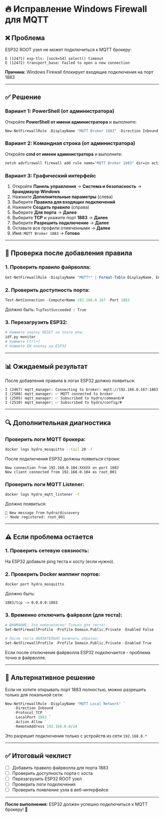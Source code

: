 # 🔥 Исправление Windows Firewall для MQTT

## ❌ Проблема

ESP32 ROOT узел не может подключиться к MQTT брокеру:
```
E (12471) esp-tls: [sock=54] select() timeout
E (12472) transport_base: Failed to open a new connection
```

**Причина:** Windows Firewall блокирует входящие подключения на порт 1883

---

## ✅ Решение

### Вариант 1: PowerShell (от администратора)

Откройте **PowerShell от имени администратора** и выполните:

```powershell
New-NetFirewallRule -DisplayName "MQTT Broker 1883" -Direction Inbound -Protocol TCP -LocalPort 1883 -Action Allow
```

### Вариант 2: Командная строка (от администратора)

Откройте **cmd от имени администратора** и выполните:

```cmd
netsh advfirewall firewall add rule name="MQTT Broker 1883" dir=in action=allow protocol=TCP localport=1883
```

### Вариант 3: Графический интерфейс

1. Откройте **Панель управления** → **Система и безопасность** → **Брандмауэр Windows**
2. Нажмите **Дополнительные параметры** (слева)
3. Выберите **Правила для входящих подключений**
4. Нажмите **Создать правило** (справа)
5. Выберите **Для порта** → **Далее**
6. Выберите **TCP** и укажите порт **1883** → **Далее**
7. Выберите **Разрешить подключение** → **Далее**
8. Оставьте все профили отмеченными → **Далее**
9. Имя: `MQTT Broker 1883` → **Готово**

---

## 🧪 Проверка после добавления правила

### 1. Проверить правило файрволла:
```powershell
Get-NetFirewallRule -DisplayName "MQTT*" | Format-Table DisplayName, Enabled, Direction, Action
```

### 2. Проверить доступность порта:
```powershell
Test-NetConnection -ComputerName 192.168.0.167 -Port 1883
```

Должно быть: `TcpTestSucceeded : True`

### 3. Перезагрузить ESP32:
```bash
# Нажмите кнопку RESET на плате или:
idf.py monitor
# Нажмите Ctrl+]
# Нажмите EN кнопку на ESP32
```

---

## 📊 Ожидаемый результат

После добавления правила в логах ESP32 должно появиться:

```
I (2467) mqtt_manager: Connecting to broker: mqtt://192.168.0.167:1883
I (2500) mqtt_manager: ✅ MQTT connected to broker
I (2505) mqtt_manager: ✅ Subscribed to hydro/command/#
I (2510) mqtt_manager: ✅ Subscribed to hydro/config/#
```

---

## 🔍 Дополнительная диагностика

### Проверить логи MQTT брокера:
```bash
docker logs hydro_mosquitto --tail 20 -f
```

После подключения ESP32 должны появиться строки:
```
New connection from 192.168.0.104:XXXXX on port 1883
New client connected from 192.168.0.104 as root_001
```

### Проверить логи MQTT Listener:
```bash
docker logs hydro_mqtt_listener -f
```

Должно появиться:
```
📡 New message from hydro/discovery
✅ Node registered: root_001
```

---

## ⚠️ Если проблема остается

### 1. Проверить сетевую связность:
На ESP32 добавьте ping теста к хосту (если нужно).

### 2. Проверить Docker маппинг портов:
```bash
docker port hydro_mosquitto
```

Должно быть:
```
1883/tcp -> 0.0.0.0:1883
```

### 3. Временно отключить файрволл (для теста):
```powershell
# ВНИМАНИЕ: Это небезопасно! Только для теста!
Set-NetFirewallProfile -Profile Domain,Public,Private -Enabled False

# После теста ОБЯЗАТЕЛЬНО включить обратно:
Set-NetFirewallProfile -Profile Domain,Public,Private -Enabled True
```

Если после отключения файрволла ESP32 подключается - проблема точно в файрволле.

---

## 📝 Альтернативное решение

Если не хотите открывать порт 1883 полностью, можно разрешить только для локальной сети:

```powershell
New-NetFirewallRule -DisplayName "MQTT Local Network" `
    -Direction Inbound `
    -Protocol TCP `
    -LocalPort 1883 `
    -Action Allow `
    -RemoteAddress 192.168.0.0/24
```

Это разрешит подключения только с устройств из сети `192.168.0.*`

---

## ✅ Итоговый чеклист

- [ ] Добавить правило файрволла для порта 1883
- [ ] Проверить доступность порта с хоста
- [ ] Перезагрузить ESP32 ROOT узел
- [ ] Проверить логи подключения
- [ ] Проверить появление узла в веб-интерфейсе

---

**После выполнения:** ESP32 должен успешно подключиться к MQTT брокеру! 🎉

